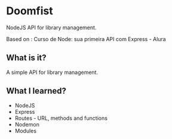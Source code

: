 # Doomfist

NodeJS API for library management.

Based on : Curso de Node: sua primeira API com Express - Alura

## What is it?

A simple API for library management.

## What I learned?

- NodeJS
- Express
- Routes - URL, methods and functions
- Nodemon
- Modules
